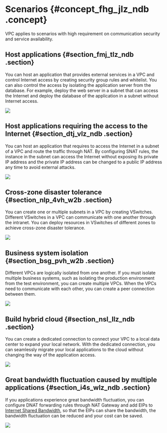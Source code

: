 # Scenarios {#concept_fhg_jlz_ndb .concept}

VPC applies to scenarios with high requirement on communication security and service availability.

## Host applications {#section_fmj_tlz_ndb .section}

You can host an application that provides external services in a VPC and control Internet access by creating security group rules and whitelist. You can also control the access by isolating the application server from the database. For example, deploy the web server in a subnet that can access the Internet and deploy the database of the application in a subnet without Internet access.

![](http://static-aliyun-doc.oss-cn-hangzhou.aliyuncs.com/assets/img/13390/15408729172768_en-US.png)

## Host applications requiring the access to the Internet {#section_dtj_vlz_ndb .section}

You can host an application that requires to access the Internet in a subnet of a VPC and route the traffic through NAT. By configuring SNAT rules, the instance in the subnet can access the Internet without exposing its private IP address and the private IP address can be changed to a public IP address any time to avoid external attacks.

![](http://static-aliyun-doc.oss-cn-hangzhou.aliyuncs.com/assets/img/13390/15408729172769_en-US.png)

## Cross-zone disaster tolerance {#section_nlp_4vh_w2b .section}

You can create one or multiple subnets in a VPC by creating VSwitches. Different VSwitches in a VPC can communicate with one another through the intranet. You can deploy resources in VSwitches of different zones to achieve cross-zone disaster tolerance.

![](http://static-aliyun-doc.oss-cn-hangzhou.aliyuncs.com/assets/img/13390/15408729179780_en-US.png)

## Business system isolation {#section_bsg_pvh_w2b .section}

Different VPCs are logically isolated from one another. If you must isolate multiple business systems, such as isolating the production environment from the test environment, you can create multiple VPCs. When the VPCs need to communicate with each other, you can create a peer connection between them.

![](http://static-aliyun-doc.oss-cn-hangzhou.aliyuncs.com/assets/img/13390/15408729179781_en-US.png)

## Build hybrid cloud {#section_nsl_llz_ndb .section}

You can create a dedicated connection to connect your VPC to a local data center to expand your local network. With the dedicated connection, you can seamlessly migrate your local applications to the cloud without changing the way of the application access.

![](http://static-aliyun-doc.oss-cn-hangzhou.aliyuncs.com/assets/img/13390/15408729172767_en-US.png)

## Great bandwidth fluctuation caused by multiple applications {#section_i4s_wlz_ndb .section}

If you applications experience great bandwidth fluctuation, you can configure DNAT forwarding rules through NAT Gateway and add EIPs to [Internet Shared Bandwidth](https://www.aliyun.com/product/cbwp), so that the EIPs can share the bandwidth, the bandwidth fluctuation can be reduced and your cost can be saved.

![](http://static-aliyun-doc.oss-cn-hangzhou.aliyuncs.com/assets/img/13390/15408729182770_en-US.png)

